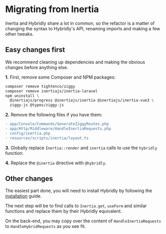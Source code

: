 # Migrating from Inertia

Inertia and Hybridly share a lot in common, so the refactor is a matter of changing the syntax to Hybridly's API, renaming imports and making a few other tweaks.

## Easy changes first

We recommend cleaning up dependencies and making the obvious changes before anything else.

**1.** First, remove some Composer and NPM packages:

```bash
composer remove tightenco/ziggy
composer remove inertiajs/inertia-laravel
npm uninstall \
  @inertiajs/progress @inertiajs/inertia @inertiajs/inertia-vue3 \
  ziggy-js @types/ziggy-js
```

**2.** Remove the following files if you have them:

```diff
- app/Console/Commands/GenerateZiggyRoutes.php
- app/Http/Middleware/HandleInertiaRequests.php
- config/inertia.php
- resources/scripts/inertia/layout.ts
```

**3.** Globally replace `Inertia::render` and `inertia` calls to use the `hybridly` function.

**4.** Replace the `@inertia` directive with `@hybridly`.

## Other changes

The easiest part done, you will need to install Hybridly by following the [installation](./installation.md) guide. 

The next step will be to find calls to `Inertia.get`, `useForm` and similar functions and replace them by their Hybridly equivalent.

On the back-end, you may copy over the content of `HandleInertiaRequests` to `HandleHybridRequests` as you see fit.
